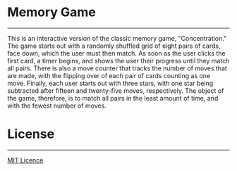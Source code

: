 # Memory Game
___

This is an interactive version of the classic memory game, "Concentration."  The game starts out with a randomly shuffled grid of eight pairs of cards, face down, which the user must then match.  As soon as the user clicks the first card, a timer begins, and shows the user their progress until they match all pairs.  There is also a move counter that tracks the number of moves that are made, with the flipping over of each pair of cards counting as one move.  Finally, each user starts out with three stars, with one star being subtracted after fifteen and twenty-five moves, respectively.  The object of the game, therefore, is to match all pairs in the least amount of time, and with the fewest number of moves.

# License

___

[MIT Licence](LICENSE.txt)